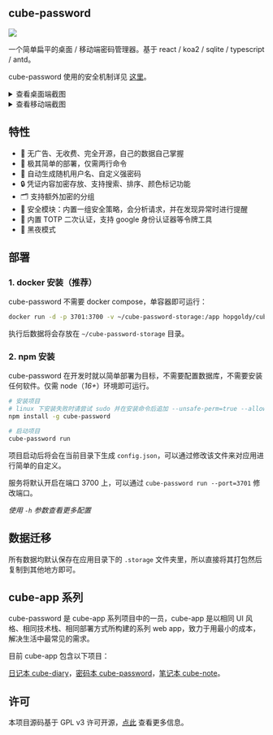## cube-password

![](https://img.shields.io/npm/v/cube-password)

一个简单扁平的桌面 / 移动端密码管理器。基于 react / koa2 / sqlite / typescript / antd。

cube-password 使用的安全机制详见 [这里](./SECURE.md)。

<details>
    <summary style="cursor:pointer">查看桌面端截图</summary>
    <a href="https://imgse.com/i/pim69xK"><img src="https://z1.ax1x.com/2023/10/30/pim69xK.png" alt="登录"></a>
    <a href="https://imgse.com/i/pim6Fqe"><img src="https://z1.ax1x.com/2023/10/30/pim6Fqe.png" alt="列表"></a>
    <a href="https://imgse.com/i/pim6AVH"><img src="https://z1.ax1x.com/2023/10/30/pim6AVH.png" alt="详情"></a>
    <a href="https://imgse.com/i/pim6p26"><img src="https://z1.ax1x.com/2023/10/30/pim6p26.png" alt="编辑"></a>
</details>

<details>
    <summary style="cursor:pointer">查看移动端截图</summary>
    <div style="display: flex; align-items: center;">
        <a href="https://imgse.com/i/pim6PKO"><img src="https://z1.ax1x.com/2023/10/30/pim6PKO.png" alt="移动端登录"></a>
        <a href="https://imgse.com/i/pim6irD"><img src="https://z1.ax1x.com/2023/10/30/pim6irD.png" alt="移动端列表"></a>
        <a href="https://imgse.com/i/pim6S8x"><img src="https://z1.ax1x.com/2023/10/30/pim6S8x.png" alt="移动端设置"></a>
        <a href="https://imgse.com/i/pimyzP1"><img src="https://z1.ax1x.com/2023/10/30/pimyzP1.png" alt="移动端搜索"></a>
    </div>
</details>

## 特性

- 🚫 无广告、无收费、完全开源，自己的数据自己掌握
- 🚀 极其简单的部署，仅需两行命令
- 🔀 自动生成随机用户名、自定义强密码
- 🔒 凭证内容加密存放、支持搜索、排序、颜色标记功能
- 🗂 支持额外加密的分组
- 🏹 安全模块：内置一组安全策略，会分析请求，并在发现异常时进行提醒
- 🛒 内置 TOTP 二次认证，支持 google 身份认证器等令牌工具
- 🌙 黑夜模式

## 部署

### 1. docker 安装（推荐）

cube-password 不需要 docker compose，单容器即可运行：

```bash
docker run -d -p 3701:3700 -v ~/cube-password-storage:/app hopgoldy/cube-password
```

执行后数据将会存放在 `~/cube-password-storage` 目录。

### 2. npm 安装

cube-password 在开发时就以简单部署为目标，不需要配置数据库，不需要安装任何软件。仅需 node（*16+*）环境即可运行。

```bash
# 安装项目
# linux 下安装失败时请尝试 sudo 并在安装命令后追加 --unsafe-perm=true --allow-root 参数
npm install -g cube-password

# 启动项目
cube-password run
```

项目启动后将会在当前目录下生成 `config.json`，可以通过修改该文件来对应用进行简单的自定义。

服务将默认开启在端口 3700 上，可以通过 `cube-password run --port=3701` 修改端口。

*使用 `-h` 参数查看更多配置*

## 数据迁移

所有数据均默认保存在应用目录下的 `.storage` 文件夹里，所以直接将其打包然后复制到其他地方即可。

## cube-app 系列

cube-password 是 cube-app 系列项目中的一员，cube-app 是以相同 UI 风格、相同技术栈、相同部署方式所构建的系列 web app，致力于用最小的成本，解决生活中最常见的需求。

目前 cube-app 包含以下项目：

[日记本 cube-diary](https://github.com/HoPGoldy/cube-diary)，[密码本 cube-password](https://github.com/HoPGoldy/cube-password)，[笔记本 cube-note](https://github.com/HoPGoldy/cube-note)。

## 许可

本项目源码基于 GPL v3 许可开源，[点此](https://github.com/HoPGoldy/cube-password/blob/master/LICENSE) 查看更多信息。